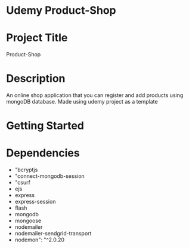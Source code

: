 # Udemy Product-Shop

# Project Title
Product-Shop

# Description
An online shop application that you can register and add products using mongoDB database. Made using udemy project as a template

# Getting Started

# Dependencies
* "bcryptjs
* "connect-mongodb-session
* "csurf
* ejs
* express
* express-session
* flash
* mongodb
* mongoose
* nodemailer
* nodemailer-sendgrid-transport
* nodemon": "^2.0.20
